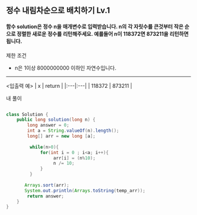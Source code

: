 ## 정수 내림차순으로 배치하기 Lv.1
#### 함수 solution은 정수 n을 매개변수로 입력받습니다. n의 각 자릿수를 큰것부터 작은 순으로 정렬한 새로운 정수를 리턴해주세요. 예를들어 n이 118372면 873211을 리턴하면 됩니다.

제한 조건
- n은 1이상 8000000000 이하인 자연수입니다.

--- 

<입출력 예>
| x | return |
|:---|:---|
| 118372 | 873211 |

내 풀이 
```java

class Solution {
    public long solution(long n) {
        long answer = 0;
        int a = String.valueOf(n).length();
        long[] arr = new long [a];
        
         while(n>0){
             for(int i = 0 ; i<a; i++){
                  arr[i] = (n%10);
                  n /= 10;
             }
         }
        
       Arrays.sort(arr);
       System.out.println(Arrays.toString(temp_arr));
        return answer;
    }
}


```